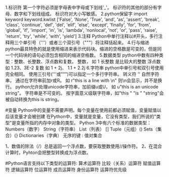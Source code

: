 1.标识符
第一个字符必须是字母表中字母或下划线'_'。
标识符的其他的部分有字母、数字和下划线组成。
标识符对大小写敏感。
2.python保留字
import keyword
keyword.kwlist
['False', 'None', 'True', 'and', 'as', 'assert', 'break', 'class', 'continue', 'def', 'del', 'elif', 'else', 'except', 'finally', 
'for', 'from', 'global', 'if', 'import', 'in', 'is', 'lambda', 'nonlocal', 'not', 'or', 'pass', 'raise', 'return', 'try', 'while', 
'with', 'yield']
3.注释
Python中单行注释以#开头，多行注释用三个单引号（'''）或者三个双引号（"""）将注释括起来。
4.行与缩进
python最具特色的就是使用缩进来表示代码块。缩进的空格数是可变的，但是同一个代码块的语句必须包含相同的缩进空格数。
5.数据类型
python中数有四种类型：整数、长整数、浮点数和复数。
整数， 如 1
长整数 是比较大的整数
浮点数 如 1.23、3E-2
复数 如 1 + 2j、 1.1 + 2.2j
6.字符串
python中单引号和双引号使用完全相同。
使用三引号('''或""")可以指定一个多行字符串。
转义符 '\'
自然字符串， 通过在字符串前加r或R。 如 r"this is a line with \n" 则\n会显示，并不是换行。
python允许处理unicode字符串，加前缀u或U， 如 u"this is an unicode string"。
字符串是不可变的。
按字面意义级联字符串，如"this " "is " "string"会被自动转换为this is string。

#变量
Python中的变量不需要声明。每个变量在使用前都必须赋值，变量赋值以后该变量才会被创建
在Python中，变量就是变量，它没有类型，我们所说的"类型"是变量所指的内存中对象的类型。
Python 3中有六个标准的数据类型：
Numbers（数字）
String（字符串）
List（列表） []
Tuple（元组）()
Sets（集合）{}
Dictionaries（字典） 无序的键 : 值对集合

1、数值的除法（/）总是返回一个浮点数，要获取整数使用//操作符。
2、在混合计算时，Pyhton会把整型转换成为浮点数。

#Python语言支持以下类型的运算符:
算术运算符
比较（关系）运算符
赋值运算符
逻辑运算符
位运算符
成员运算符
身份运算符
运算符优先级  

